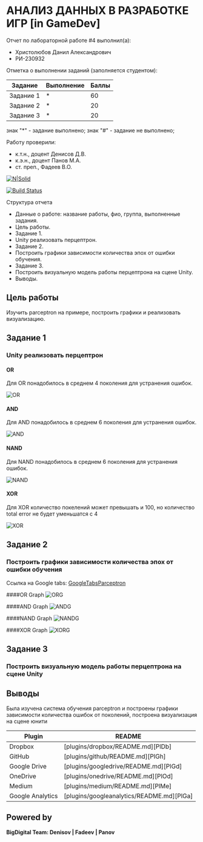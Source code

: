 # АНАЛИЗ ДАННЫХ В РАЗРАБОТКЕ ИГР [in GameDev]
Отчет по лабораторной работе #4 выполнил(а):
- Христолюбов Данил Александрович
- РИ-230932

Отметка о выполнении заданий (заполняется студентом):

| Задание | Выполнение | Баллы |
| ------ | ------ | ------ |
| Задание 1 | * | 60 |
| Задание 2 | * | 20 |
| Задание 3 | * | 20 |

знак "*" - задание выполнено; знак "#" - задание не выполнено;

Работу проверили:
- к.т.н., доцент Денисов Д.В.
- к.э.н., доцент Панов М.А.
- ст. преп., Фадеев В.О.

[![N|Solid](https://cldup.com/dTxpPi9lDf.thumb.png)](https://nodesource.com/products/nsolid)

[![Build Status](https://travis-ci.org/joemccann/dillinger.svg?branch=master)](https://travis-ci.org/joemccann/dillinger)

Структура отчета

- Данные о работе: название работы, фио, группа, выполненные задания.
- Цель работы.
- Задание 1.
- Unity реализовать перцептрон.
- Задание 2.
- Построить графики зависимости количества эпох от ошибки  обучения.
- Задание 3.
- Построить визуальную модель работы перцептрона на сцене Unity.
- Выводы.

## Цель работы
Изучить parceptron на примере, построить графики и реализовать визуализацию.




## Задание 1
### Unity реализовать перцептрон


#### OR
Для OR понадобилось в среднем 4 поколения для устранения ошибок.

![OR](https://github.com/splitxd/bigDigital/blob/main/HW4/OR.png)


#### AND
Для AND понадобилось в среднем 6 поколения для устранения ошибок.

![AND](https://github.com/splitxd/bigDigital/blob/main/HW4/OR.png)


#### NAND
Для NAND понадобилось в среднем 6 поколения для устранения ошибок.

![NAND](https://github.com/splitxd/bigDigital/blob/main/HW4/NAND.png)


#### XOR
Для XOR количество покелений может превышать и 100, но количество total error не будет уменьшатся с 4

![XOR](https://github.com/splitxd/bigDigital/blob/main/HW4/XOR.png)


## Задание 2
###  Построить графики зависимости количества эпох от ошибки  обучения 

Ссылка на Google tabs: [GoogleTabsParceptron](https://docs.google.com/spreadsheets/d/1kbM_nu7W_YPP1ITvdtGqjT1RNt-BHocHr7JBATfzEHc/edit?usp=sharing)

####OR Graph
![ORG](https://github.com/splitxd/bigDigital/blob/main/HW4/ORG.png)

####AND Graph
![ANDG](https://github.com/splitxd/bigDigital/blob/main/HW4/ANDG.png)

####NAND Graph
![NANDG](https://github.com/splitxd/bigDigital/blob/main/HW4/NANDG.png)

####XOR Graph
![XORG](https://github.com/splitxd/bigDigital/blob/main/HW4/XORG.png)

## Задание 3
### Построить визуальную модель работы перцептрона на сцене Unity




## Выводы

Была изучена система обучения parceptron и построены графики зависимости количества ошибок от поколений, 
построена визуализация на сцене юнити

| Plugin | README |
| ------ | ------ |
| Dropbox | [plugins/dropbox/README.md][PlDb] |
| GitHub | [plugins/github/README.md][PlGh] |
| Google Drive | [plugins/googledrive/README.md][PlGd] |
| OneDrive | [plugins/onedrive/README.md][PlOd] |
| Medium | [plugins/medium/README.md][PlMe] |
| Google Analytics | [plugins/googleanalytics/README.md][PlGa] |

## Powered by

**BigDigital Team: Denisov | Fadeev | Panov**
